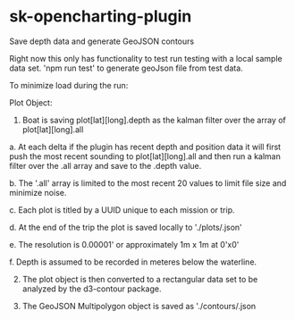 # sk-opencharting-plugin
Save depth data and generate GeoJSON contours

Right now this only has functionality to test run testing with a local sample data set. 
'npm run test' to generate geoJson file from test data. 

To minimize load during the run: 

Plot Object: 

1. Boat is saving plot[lat][long].depth as the kalman filter over the array of plot[lat][long].all
  
  a. At each delta if the plugin has recent depth and position data it will first push the most recent sounding to plot[lat][long].all and then run a kalman filter over the .all array and save to the .depth value.
  
  b. The '.all' array is limited to the most recent 20 values to limit file size and minimize noise. 
  
  c. Each plot is titled by a UUID unique to each mission or trip. 
  
  d. At the end of the trip the plot is saved locally to './plots/<UUID>.json'
  
  e. The resolution is 0.00001' or approximately 1m x 1m at 0'x0'
  
  f. Depth is assumed to be recorded in meteres below the waterline.
  
2. The plot object is then converted to a rectangular data set to be analyzed by the d3-contour package.

3. The GeoJSON Multipolygon object is saved as './contours/<UUID>.json
